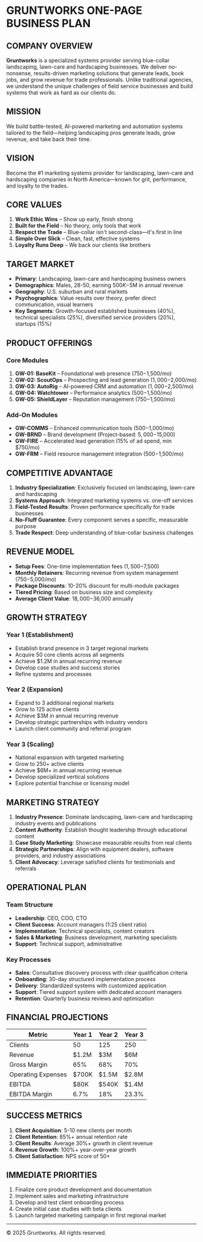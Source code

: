 # GRUNTWORKS ONE-PAGE BUSINESS PLAN

## COMPANY OVERVIEW
**Gruntworks** is a specialized systems provider serving blue-collar landscaping, lawn-care and hardscaping businesses. We deliver no-nonsense, results-driven marketing solutions that generate leads, book jobs, and grow revenue for trade professionals. Unlike traditional agencies, we understand the unique challenges of field service businesses and build systems that work as hard as our clients do.

## MISSION
We build battle-tested, AI-powered marketing and automation systems tailored to the field—helping landscaping pros generate leads, grow revenue, and take back their time.

## VISION
Become the #1 marketing systems provider for landscaping, lawn-care and hardscaping companies in North America—known for grit, performance, and loyalty to the trades.

## CORE VALUES
1. **Work Ethic Wins** – Show up early, finish strong
2. **Built for the Field** – No theory, only tools that work
3. **Respect the Trade** – Blue-collar isn't second-class—it's first in line
4. **Simple Over Slick** – Clean, fast, effective systems
5. **Loyalty Runs Deep** – We back our clients like brothers

## TARGET MARKET
- **Primary**: Landscaping, lawn-care and hardscaping business owners
- **Demographics**: Males, 28-50, earning $500K-$5M in annual revenue
- **Geography**: U.S. suburban and rural markets
- **Psychographics**: Value results over theory, prefer direct communication, visual learners
- **Key Segments**: Growth-focused established businesses (40%), technical specialists (25%), diversified service providers (20%), startups (15%)

## PRODUCT OFFERINGS
### Core Modules
1. **GW-01: BaseKit** – Foundational web presence ($750-$1,500/mo)
2. **GW-02: ScoutOps** – Prospecting and lead generation ($1,000-$2,000/mo)
3. **GW-03: AutoRig** – AI-powered CRM and automation ($1,000-$2,500/mo)
4. **GW-04: Watchtower** – Performance analytics ($500-$1,500/mo)
5. **GW-05: ShieldLayer** – Reputation management ($750-$1,500/mo)

### Add-On Modules
- **GW-COMMS** – Enhanced communication tools ($500-$1,000/mo)
- **GW-BRND** – Brand development (Project-based: $5,000-$15,000)
- **GW-FIRE** – Accelerated lead generation (15% of ad spend, min $750/mo)
- **GW-FRM** – Field resource management integration ($500-$1,500/mo)

## COMPETITIVE ADVANTAGE
1. **Industry Specialization**: Exclusively focused on landscaping, lawn-care and hardscaping
2. **Systems Approach**: Integrated marketing systems vs. one-off services
3. **Field-Tested Results**: Proven performance specifically for trade businesses
4. **No-Fluff Guarantee**: Every component serves a specific, measurable purpose
5. **Trade Respect**: Deep understanding of blue-collar business challenges

## REVENUE MODEL
- **Setup Fees**: One-time implementation fees ($1,500-$7,500)
- **Monthly Retainers**: Recurring revenue from system management ($750-$5,000/mo)
- **Package Discounts**: 10-20% discount for multi-module packages
- **Tiered Pricing**: Based on business size and complexity
- **Average Client Value**: $18,000-$36,000 annually

## GROWTH STRATEGY
### Year 1 (Establishment)
- Establish brand presence in 3 target regional markets
- Acquire 50 core clients across all segments
- Achieve $1.2M in annual recurring revenue
- Develop case studies and success stories
- Refine systems and processes

### Year 2 (Expansion)
- Expand to 3 additional regional markets
- Grow to 125 active clients
- Achieve $3M in annual recurring revenue
- Develop strategic partnerships with industry vendors
- Launch client community and referral program

### Year 3 (Scaling)
- National expansion with targeted marketing
- Grow to 250+ active clients
- Achieve $6M+ in annual recurring revenue
- Develop specialized vertical solutions
- Explore potential franchise or licensing model

## MARKETING STRATEGY
1. **Industry Presence**: Dominate landscaping, lawn-care and hardscaping industry events and publications
2. **Content Authority**: Establish thought leadership through educational content
3. **Case Study Marketing**: Showcase measurable results from real clients
4. **Strategic Partnerships**: Align with equipment dealers, software providers, and industry associations
5. **Client Advocacy**: Leverage satisfied clients for testimonials and referrals

## OPERATIONAL PLAN
### Team Structure
- **Leadership**: CEO, COO, CTO
- **Client Success**: Account managers (1:25 client ratio)
- **Implementation**: Technical specialists, content creators
- **Sales & Marketing**: Business development, marketing specialists
- **Support**: Technical support, administrative

### Key Processes
- **Sales**: Consultative discovery process with clear qualification criteria
- **Onboarding**: 30-day structured implementation process
- **Delivery**: Standardized systems with customized application
- **Support**: Tiered support system with dedicated account managers
- **Retention**: Quarterly business reviews and optimization

## FINANCIAL PROJECTIONS

| Metric | Year 1 | Year 2 | Year 3 |
|--------|--------|--------|--------|
| Clients | 50 | 125 | 250 |
| Revenue | $1.2M | $3M | $6M |
| Gross Margin | 65% | 68% | 70% |
| Operating Expenses | $700K | $1.5M | $2.8M |
| EBITDA | $80K | $540K | $1.4M |
| EBITDA Margin | 6.7% | 18% | 23.3% |

## SUCCESS METRICS
1. **Client Acquisition**: 5-10 new clients per month
2. **Client Retention**: 85%+ annual retention rate
3. **Client Results**: Average 30%+ growth in client revenue
4. **Revenue Growth**: 100%+ year-over-year growth
5. **Client Satisfaction**: NPS score of 50+

## IMMEDIATE PRIORITIES
1. Finalize core product development and documentation
2. Implement sales and marketing infrastructure
3. Develop and test client onboarding process
4. Create initial case studies with beta clients
5. Launch targeted marketing campaign in first regional market

---

© 2025 Gruntworks. All rights reserved.
